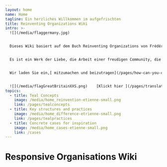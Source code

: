 ```yaml
---
layout: home
name: Home
tagline: Ein herzliches Willkommen im aufgefrischten
title: Reinventing Organizations Wiki
intro: >-
  ![](/media/flaggermany.jpg)


  Dieses Wiki basiert auf dem Buch Reinventing Organizations von Frédéric Laloux. Es soll in erster Linie als praktischer Leitfaden für Führungskräfte dienen, die ihre Organisation neu erfinden und auf der Suche nach Inspiration sind, um bestimmte Managementpraktiken in ihrer Organisation zu verbessern.


  Es ist ein Werk der Liebe, die Arbeit einer freudigen Community, die sich dafür einsetzt, dass seelenvolle Organisationen überall zum Leben erweckt werden. Wir laden euch ein,[ sich uns anzuschließen und beizutragen](/pages/how-can-you-contribute), um Cases und Erkenntnisse zu diesem Wiki hinzuzufügen.


  Wir laden Sie ein,[ mitzumachen und beizutragen](/pages/how-can-you-contribute), um Cases und Erkenntnisse zu diesem Wiki hinzuzufügen.


  ![](/media/flagGreatBritainXXS.png)    [Klickt hier ](/pages/translations), um auf Übersetzungen dieses Wikis zuzugreifen (Englisch, Ungarisch, Chinesisch und Spanisch sind heute verfügbar - Polnisch, Russisch, Französisch, Italienisch und Türkisch sind in Arbeit)
topics:
  - title: Teal Concepts
    image: /media/home_reinvention-etienne-small.png
    link: /pages/tealconcepts
  - title: Key structures and practices
    image: /media/home_difference-etrienne-small.png
    link: /pages/tealpractices
  - title: Concrete cases for inspiration
    image: /media/home_cases-etienne-small.png
    link: /cases
---
```


# Responsive Organisations Wiki
